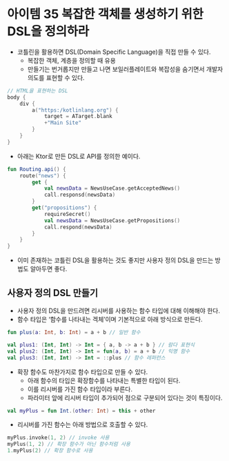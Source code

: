 # 아이템 35 복잡한 객체를 생성하기 위한 DSL을 정의하라
- 코틀린을 활용하면 DSL(Domain Specific Language)을 직접 만들 수 있다.
    - 복잡한 객체, 계층을 정의할 때 유용
    - 만들기는 번거롭지만 만들고 나면 보일러플레이트와 복잡성을 숨기면서 개발자 의도를 표현할 수 있다.

```kotlin
// HTML을 표현하는 DSL
body {
	div {
		a("https:/kotlinlang.org") {
			target = ATarget.blank
			+"Main Site"
		}
	}
}
```

- 아래는 Ktor로 만든 DSL로 API를 정의한 예이다.

```kotlin
fun Routing.api() {
	route("news") {
		get {
			val newsData = NewsUseCase.getAcceptedNews()
			call.responsd(newsData)
		}
		get("propositions") {
			requireSecret()
			val newsData = NewsUseCase.getPropositions()
			call.respond(newsData)
		}
	}
}
```

- 이미 존재하는 코틀린 DSL을 활용하는 것도 좋지만 사용자 정의 DSL을 만드는 방법도 알아두면 좋다.

## 사용자 정의 DSL 만들기

- 사용자 정의 DSL을 만드려면 리시버를 사용하는 함수 타입에 대해 이해해야 한다.
- 함수 타입은 ‘함수를 나타내는 겍체’이며 기본적으로 아래 방식으로 만든다.

```kotlin
fun plus(a: Int, b: Int) = a + b // 일반 함수

val plus1: (Int, Int) -> Int = { a, b -> a + b } // 람다 표현식
val plus2: (Int, Int) -> Int = fun(a, b) = a + b // 익명 함수
val plus3: (Int, Int) -> Int = ::plus // 함수 레퍼런스
```

- 확장 함수도 마찬가지로 함수 타입으로 만들 수 있다.
    - 아래 함수의 타입은 확장함수를 나타내는 특별한 타입이 된다.
    - 이를 리시버를 가진 함수 타입이라 부른다.
    - 파라미터 앞에 리시버 타입이 추가되어 점으로 구분되어 있다는 것이 특징이다.

```kotlin
val myPlus = fun Int.(other: Int) = this + other
```

- 리시버를 가진 함수는 아래 방법으로 호출할 수 있다.

```kotlin
myPlus.invoke(1, 2) // invoke 사용
myPlus(1, 2) // 확장 함수가 아닌 함수처럼 사용
1.myPlus(2) // 확장 함수로 사용
```

